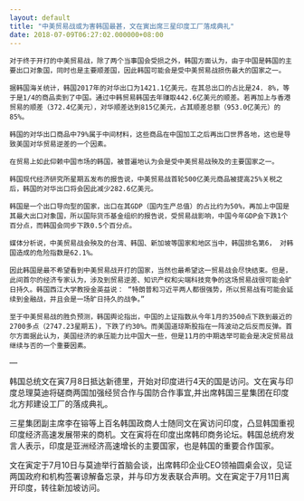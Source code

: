 ```yaml
---
layout: default
title: "中美贸易战或为害韩国最甚，文在寅出席三星印度工厂落成典礼"
date: 2018-07-09T06:27:02.000000+08:00
---
```


    对于终于开打的中美贸易战，除了两个当事国会受损之外，韩国方面认为，由于中国是韩国的主要出口对象国，同时也是主要顺差国，因此韩国可能会是受中美贸易战损伤最大的国家之一。

    据韩国海关统计，韩国2017年的对华出口为1421.1亿美元，在其总出口的占比是24. 8%，等于是1/4的商品卖到了中国。通过中韩贸易韩国去年赚取442.6亿美元的顺差。若再加上与香港贸易的顺差（372.4亿美元），对华顺差达到815亿美元，占其顺差总额（953.0亿美元）的85%。

    韩国的对华出口商品中79%属于中间材料，这些商品在中国加工之后再出口世界各地，这也是导致美国对华贸易逆差的一个因素。

    在贸易上如此仰赖中国市场的韩国，被普遍地认为会是受中美贸易战殃及的主要国家之一。

    韩国现代经济研究所星期五发布的报告说，中美贸易战首轮500亿美元商品被提高25%关税之后，韩国的对华出口将会因此减少282.6亿美元。

    韩国是一个出口导向型的国家，出口在其GDP（国内生产总值）的占比约为50%，再加上中国是其最大出口对象国，所以国际货币基金组织的报告说，受贸易战影响，中国今年GDP会下跌1个百分点，而韩国会同步下跌0.5个百分点。

    媒体分析说，中美贸易战会殃及的台湾、韩国、新加坡等国家和地区当中，韩国排名第6， 对韩国造成的危险指数是62.1%。

    因此韩国是最不希望看到中美贸易战开打的国家，当然也最希望这一贸易战会尽快结束。但是，此间首尔的经济专家认为，涉及到贸易逆差、知识产权和尖端科技竞争的这场贸易战很可能会旷日持久。韩国西江大学教授金英益说： “特朗普和习近平两人都很强势，所以贸易战有可能会延续到金融战，并且会是一场旷日持久的战争。”

    至于中美贸易战的胜负预测，韩国舆论指出，中国的上证指数从今年1月的3500点下跌到最近的2700多点（2747.23星期五)，下跌了约30%。而美国道琼斯股指在一阵波动之后反而反弹。首尔方面据此认为，美国经济的承压能力比中国大一些，但是11月的中期选举可能会是决定贸易战继续与否的一个重要因素。

—

韩国总统文在寅7月8日抵达新德里，开始对印度进行4天的国是访问。文在寅与印度总理莫迪将磋商两国加强经贸合作与国防合作事宜,并出席韩国三星集团在印度北方邦建设工厂的落成典礼。

三星集团副主席李在镕等上百名韩国政商人士随同文在寅访问印度，凸显韩国重视印度经济高速发展带来的商机。文在寅将在印度出席韩印商务论坛。韩国总统府发言人表示，印度是亚洲经济高速增长的主要国家，也是韩国的重要合作国家。

文在寅定于7月10日与莫迪举行首脑会谈，出席韩印企业CEO领袖圆桌会议，见证两国政府和机构签署谅解备忘录，并与印方发表联合声明。文在寅定于7月11日离开印度，转往新加坡访问。

